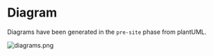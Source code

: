 Diagram
=======

Diagrams have been generated in the `pre-site` phase from plantUML.

![diagrams.png](images/diagrams.png)
